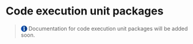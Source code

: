 # Code execution unit packages
> <img src="../assets/img/info.png" alt="drawing" width="16" style="margin-top: 3px; margin-bottom: -3px"/> Documentation for code execution unit packages will be added soon.
